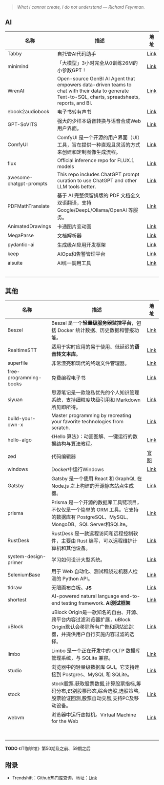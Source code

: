 > *What I cannot create, I do not understand — Richard Feynman.*

## AI

| 名称                      | 描述                                                                                                                                                 | 地址                                                           |
| ----------------------- | -------------------------------------------------------------------------------------------------------------------------------------------------- | ------------------------------------------------------------ |
| Tabby                   | 自托管AI代码助手                                                                                                                                          | [Link](https://github.com/TabbyML/tabby)                     |
| minimind                | 「大模型」3小时完全从0训练26M的小参数GPT！                                                                                                                          | [Link](https://github.com/jingyaogong/minimind)              |
| WrenAI                  | Open-source GenBI AI Agent that empowers data-driven teams to chat with their data to generate Text-to-SQL, charts, spreadsheets, reports, and BI. | [Link](https://github.com/Canner/WrenAI)                     |
| ebook2audiobook         | 电子书转有声书                                                                                                                                            | [Link](https://github.com/DrewThomasson/ebook2audiobook)     |
| GPT-SoVITS              | 强大的少样本语音转换与语音合成Web用户界面。                                                                                                                            | [Link](https://github.com/RVC-Boss/GPT-SoVITS)               |
| ComfyUI                 | ComfyUI 是一个开源的用户界面（UI）工具，旨在提供一种直观且灵活的方式来创建和定制图像生成流程。                                                                                               | [Link](https://github.com/comfyanonymous/ComfyUI)            |
| flux                    | Official inference repo for FLUX.1 models                                                                                                          | [Link](https://github.com/black-forest-labs/flux)            |
| awesome-chatgpt-prompts | This repo includes ChatGPT prompt curation to use ChatGPT and other LLM tools better.                                                              | [Link](https://github.com/f/awesome-chatgpt-prompts)         |
| PDFMathTranslate        | 基于 AI 完整保留排版的 PDF 文档全文双语翻译，支持 Google/DeepL/Ollama/OpenAI 等服务。                                                                                      | [Link](https://github.com/Byaidu/PDFMathTranslate)           |
| AnimatedDrawings        | 卡通图片变动画                                                                                                                                            | [Link](https://github.com/facebookresearch/AnimatedDrawings) |
| MegaParse               | 文档解析器                                                                                                                                              | [Link](https://github.com/QuivrHQ/MegaParse)                 |
| pydantic-ai             | 生成级AI应用开发框架                                                                                                                                        | [Link](https://github.com/pydantic/pydantic-ai)              |
| keep                    | AIOps和告警管理平台                                                                                                                                       | [Link](https://github.com/keephq/keep)                       |
| aisuite                 | AI统一调用工具                                                                                                                                           | [Link](https://github.com/andrewyng/aisuite)                 |
|                         |                                                                                                                                                    |                                                              |
|                         |                                                                                                                                                    |                                                              |
|                         |                                                                                                                                                    |                                                              |
|                         |                                                                                                                                                    |                                                              |
|                         |                                                                                                                                                    |                                                              |

## 其他

| 名称                     | 描述                                                                                          | 地址                                                                |
| ---------------------- | ------------------------------------------------------------------------------------------- | ----------------------------------------------------------------- |
| Beszel                 | Beszel 是一个**轻量级服务器监控平台**，包括 Docker 统计数据、历史数据和警报功能。                                          | [Link](https://github.com/henrygd/beszel)                         |
| RealtimeSTT            | 适用于实时应用的易于使用、低延迟的**语音转文本库**。                                                                | [Link](https://github.com/KoljaB/RealtimeSTT)                     |
| superfile              | 非常漂亮和现代的终端文件管理器。                                                                            | [Link](https://github.com/yorukot/superfile)                      |
| free-programming-books | 免费编程电子书                                                                                     | [Link](https://github.com/EbookFoundation/free-programming-books) |
| siyuan                 | 思源笔记是一款隐私优先的个人知识管理系统，支持细粒度块级引用和 Markdown 所见即所得。                                             | [Link](https://github.com/siyuan-note/siyuan)                     |
| build-your-own-x       | Master programming by recreating your favorite technologies from scratch.                   | [Link](https://github.com/codecrafters-io/build-your-own-x)       |
| hello-algo             | 《Hello 算法》：动画图解、一键运行的数据结构与算法教程。                                                             | [Link](https://github.com/krahets/hello-algo)                     |
| zed                    | 代码编辑器                                                                                       | [官网](https://zed.dev/)                                            |
| windows                | Docker中运行Windows                                                                            | [Link](https://github.com/dockur/windows)                         |
| Gatsby                 | Gatsby 是一个使用 React 和 GraphQL 在 Node.js 之上构建的开源静态站点生成器。                                      | [Link](https://github.com/gatsbyjs/gatsby)                        |
| prisma                 | Prisma 是一个开源的数据库工具链项目，不仅仅是一个简单的 ORM 工具。它支持的数据库有 PostgreSQL、MySQL、MongoDB、SQL Server和SQLite。 | [Link](https://github.com/prisma/prisma)                          |
| RustDesk               | RustDesk 是一款远程访问和远程控制软件，主要由 Rust 编写，可以远程维护计算机和其他设备。                                         | [Link](https://github.com/rustdesk/rustdesk)                      |
| system-design-primer   | 学习如何设计大型系统。                                                                                 | [Link](https://github.com/donnemartin/system-design-primer)       |
| SeleniumBase           | 用于 Web 自动化、测试和绕过机器人检测的 Python API。                                                          | [Link](https://github.com/seleniumbase/SeleniumBase)              |
| tldraw                 | 无限画布白板。**JS**                                                                               | [Link](https://github.com/tldraw/tldraw)                          |
| shortest               | AI-powered natural language end-to-end testing framework. **AI测试框架**                        | [Link](https://github.com/anti-work/shortest)                     |
| uBlock                 | uBlock Origin是一款知名的自由、开源、跨平台内容过滤浏览器扩展，uBlock Origin默认会移除所有广告和网站追踪器，并提供用户自行实施内容过滤的选择。        | [Link](https://github.com/gorhill/uBlock)                         |
| limbo                  | Limbo 是一个正在开发中的 OLTP 数据库管理系统，与 SQLite 兼容。                                                   | [Link](https://github.com/tursodatabase/limbo)                    |
| studio                 | 浏览器中的轻量级数据库 GUI。它支持连接到 Postgres、MySQL 和 SQLite。                                             | [Link](https://github.com/outerbase/studio)                       |
| stock                  | stock股票.获取股票数据,计算股票指标,筹码分布,识别股票形态,综合选股,选股策略,股票验证回测,股票自动交易,支持PC及移动设备。                        | [Link](https://github.com/myhhub/stock)                           |
| webvm                  | 浏览器中运行虚拟机。Virtual Machine for the Web                                                       | [Link](https://github.com/leaningtech/webvm)                      |
|                        |                                                                                             |                                                                   |
|                        |                                                                                             |                                                                   |
|                        |                                                                                             |                                                                   |
|                        |                                                                                             |                                                                   |
|                        |                                                                                             |                                                                   |
|                        |                                                                                             |                                                                   |
|                        |                                                                                             |                                                                   |
|                        |                                                                                             |                                                                   |

**TODO** 《IT咖啡馆》第50期及之前、59期之后

## 附录

- Trendshift：Github热门库查询，地址：[Link](https://trendshift.io/)
